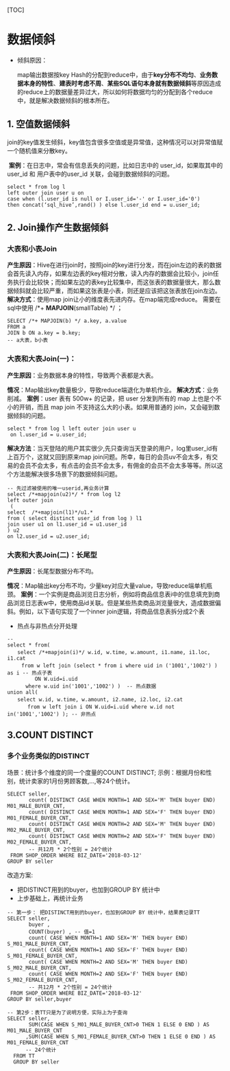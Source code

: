 [TOC]

 

# 数据倾斜

- 倾斜原因：

  map输出数据按key Hash的分配到reduce中，由于**key分布不均匀**、**业务数据本身的特性**、**建表时考虑不周**、**某些SQL语句本身就有数据倾斜**等原因造成的reduce上的数据量差异过大，所以如何将数据均匀的分配到各个reduce中，就是解决数据倾斜的根本所在。

## 1. 空值数据倾斜

​	join的key值发生倾斜，key值包含很多空值或是异常值，这种情况可以对异常值赋一个随机值来分散key。
​	

​	**案例**：在日志中，常会有信息丢失的问题，比如日志中的 user_id，如果取其中的 user_id 和 用户表中的user_id 关联，会碰到数据倾斜的问题。

```mysql
select * from log l
left outer join user u on 
case when (l.user_id is null or I.user_id='-' or I.user_id='0') 
then concat(‘sql_hive’,rand() ) else l.user_id end = u.user_id;
```



## 2. Join操作产生数据倾斜



### 大表和小表Join

​	**产生原因**：Hive在进行join时，按照join的key进行分发，而在join左边的表的数据会首先读入内存，如果左边表的key相对分散，读入内存的数据会比较小，join任务执行会比较快；而如果左边的表key比较集中，而这张表的数据量很大，那么数据倾斜就会比较严重，而如果这张表是小表，则还是应该把这张表放在join左边。
 	**解决方式**：使用map join让小的维度表先进内存。在map端完成reduce。
 	需要在sql中使用  /*+ **MAPJOIN**(smallTable) */  ；

```mysql
SELECT /*+ MAPJOIN(b) */ a.key, a.value
FROM a
JOIN b ON a.key = b.key;
-- a大表，b小表
```



### 大表和大表Join(一)：

**产生原因**：业务数据本身的特性，导致两个表都是大表。

**情况**：Map输出key数量极少，导致reduce端退化为单机作业。
**解决方式**：业务削减。
**案例**：user 表有 500w+ 的记录，把 user 分发到所有的 map 上也是个不小的开销，而且 map join 不支持这么大的小表。如果用普通的 join，又会碰到数据倾斜的问题。

```mysql
select * from log l left outer join user u
 on l.user_id = u.user_id;
```



**解决方法**：当天登陆的用户其实很少,先只查询当天登录的用户，log里user_id有上百万个，这就又回到原来map join问题。所幸，每日的会员uv不会太多，有交易的会员不会太多，有点击的会员不会太多，有佣金的会员不会太多等等。所以这个方法能解决很多场景下的数据倾斜问题。

```mysql
-- 先过滤被使用的唯一userid,再业务计算
select /*+mapjoin(u2)*/ * from log l2
left outer join
 (
select  /*+mapjoin(l1)*/u1.*
from ( select distinct user_id from log ) l1
join user u1 on l1.user_id = u1.user_id
) u2
on l2.user_id = u2.user_id;
```





### 大表和大表Join(二)：长尾型

**产生原因**：长尾型数据分布不均。

**情况**：Map输出key分布不均，少量key对应大量value，导致reduce端单机瓶颈。
**案例**：一个实例是商品浏览日志分析，例如将商品信息表i中的信息填充到商品浏览日志表w中，使用商品id关联。但是某些热卖商品浏览量很大，造成数据偏斜。例如，以下语句实现了一个inner join逻辑，将商品信息表拆分成2个表

- 热点与非热点分开处理

```mysql
-- 
select * from(
　　select /*+mapjoin(i)*/ w.id, w.time, w.amount, i1.name, i1.loc, i1.cat
　   from w left join (select * from i where uid in ('1001','1002') ) as i -- 热点子表
         ON W.uid=i.uid 
      where w.uid in('1001','1002') )  -- 热点数据
union all(
　　select w.id, w.time, w.amount, i2.name, i2.loc, i2.cat
　　　　from w left join i ON W.uid=i.uid where w.id not in('1001','1002') ); -- 非热点
```



## 3.COUNT DISTINCT

### 多个业务类似的DISTINCT

场景：统计多个维度的同一个度量的COUNT DISTINCT; 示例：根据月份和性别，统计卖家的1月份男顾客数,...,等24个统计。

```mysql
SELECT seller,
       count( DISTINCT CASE WHEN MONTH=1 AND SEX='M' THEN buyer END) M01_MALE_BUYER_CNT,
       count( DISTINCT CASE WHEN MONTH=1 AND SEX='F' THEN buyer END) M01_FEMALE_BUYER_CNT,
       count( DISTINCT CASE WHEN MONTH=2 AND SEX='M' THEN buyer END) M02_MALE_BUYER_CNT,
       count( DISTINCT CASE WHEN MONTH=2 AND SEX='F' THEN buyer END) M02_FEMALE_BUYER_CNT,
       -- 共12月 * 2个性别 = 24个统计
 FROM SHOP_ORDER WHERE BIZ_DATE='2018-03-12'
GROUP BY seller
```

改造方案:

- 把DISTINCT用到的buyer，也加到GROUP BY 统计中
- 上步基础上，再统计业务

```mysql
-- 第一步： 把DISTINCT用到的buyer，也加到GROUP BY 统计中，结果表记录TT
SELECT seller,
       buyer ,
       COUNT(buyer) , -- 值=1 
       count( CASE WHEN MONTH=1 AND SEX='M' THEN buyer END) S_M01_MALE_BUYER_CNT, 
       count( CASE WHEN MONTH=1 AND SEX='F' THEN buyer END) S_M01_FEMALE_BUYER_CNT,
       count( CASE WHEN MONTH=2 AND SEX='M' THEN buyer END) S_M02_MALE_BUYER_CNT,
       count( CASE WHEN MONTH=2 AND SEX='F' THEN buyer END) S_M02_FEMALE_BUYER_CNT,
       -- 共12月 * 2个性别 = 24个统计
 FROM SHOP_ORDER WHERE BIZ_DATE='2018-03-12'
GROUP BY seller,buyer

-- 第2步：表TT只是为了说明方便，实际上为子查询
SELECT seller,
       SUM(CASE WHEN S_M01_MALE_BUYER_CNT>0 THEN 1 ELSE 0 END ) AS M01_MALE_BUYER_CNT
      ,SUM(CASE WHEN S_M01_FEMALE_BUYER_CNT>0 THEN 1 ELSE 0 END ) AS M01_FEMALE_BUYER_CNT
      -- 24个统计
  FROM TT
  GROUP BY seller

```
